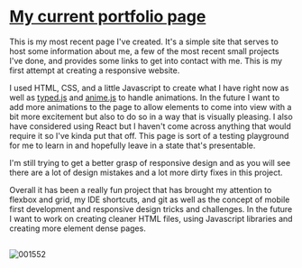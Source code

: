 # [My current portfolio page](ijustwebdev.github.io)
  This is my most recent page I've created. It's a simple site that serves to host some information about me, a few of the most recent small projects I've done, and provides some links to get into contact with me. This is my first attempt at creating a responsive website.

  I used HTML, CSS, and a little Javascript to create what I have right now as well as [typed.js](https://github.com/mattboldt/typed.js/) and [anime.js](https://github.com/juliangarnier/anime/) to handle animations. In the future I want to add more animations to the page to allow elements to come into view with a bit more excitement but also to do so in a way that is visually pleasing. I also have considered using React but I haven't come across anything that would require it so I've kinda put that off. This page is sort of a testing playground for me to learn in and hopefully leave in a state that's presentable. 

  I'm still trying to get a better grasp of responsive design and as you will see there are a lot of design mistakes and a lot more dirty fixes in this project. 
  
  Overall it has been a really fun project that has brought my attention to flexbox and grid, my IDE shortcuts, and git as well as the concept of mobile first development and responsive design tricks and challenges. In the future I want to work on creating cleaner HTML files, using Javascript libraries and creating more element dense pages. 
##
![001552](https://user-images.githubusercontent.com/50127921/157032758-35c5afe7-77e9-4036-a717-cbd987aa74e5.png)
